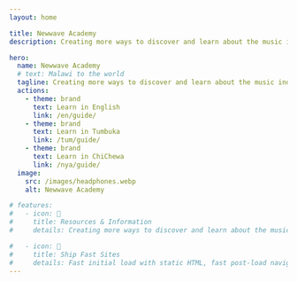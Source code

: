 ```yaml
---
layout: home

title: Newwave Academy
description: Creating more ways to discover and learn about the music industry.

hero:
  name: Newwave Academy
  # text: Malawi to the world
  tagline: Creating more ways to discover and learn about the music industry.
  actions:
    - theme: brand
      text: Learn in English
      link: /en/guide/
    - theme: brand
      text: Learn in Tumbuka
      link: /tum/guide/
    - theme: brand
      text: Learn in ChiChewa
      link: /nya/guide/
  image:
    src: /images/headphones.webp
    alt: Newwave Academy

# features:
#   - icon: 📝
#     title: Resources & Information
#     details: Creating more ways to discover and learn about the music industry.

#   - icon: 🚀
#     title: Ship Fast Sites
#     details: Fast initial load with static HTML, fast post-load navigation with client-side routing.
---
```

<style>

:root {
  --vp-home-hero-image-background-image: linear-gradient(-45deg,   #0DA2E3 50%, #0DA2E3 50%);
  
  --vp-home-hero-image-filter: blur(40px);
  
}

@media (min-width: 340px) {
  :root {
    --vp-home-hero-image-filter: blur(40px);
  }
}

@media (min-width: 640px) {
  :root {
    --vp-home-hero-image-filter: blur(60px);
  }
}

@media (min-width: 960px) {
  :root {
    --vp-home-hero-image-filter: blur(80px);
  }
}
</style>
